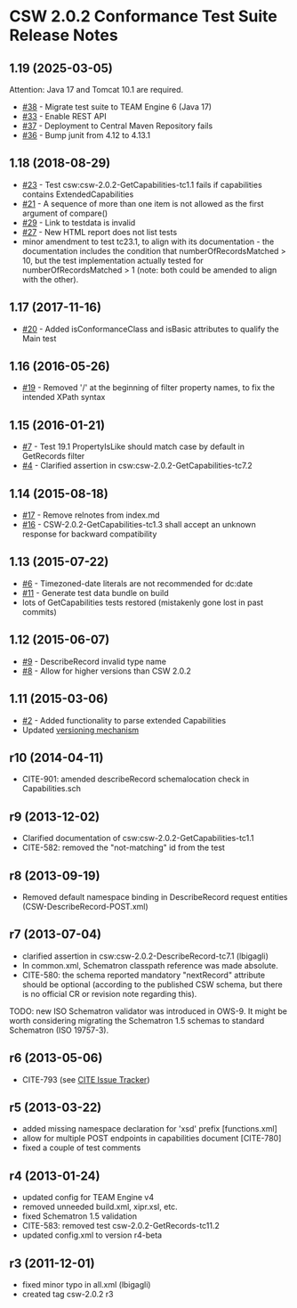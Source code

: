 # CSW 2.0.2 Conformance Test Suite Release Notes

## 1.19 (2025-03-05)

Attention: Java 17 and Tomcat 10.1 are required.

- [#38](https://github.com/opengeospatial/ets-csw202/issues/38) - Migrate test suite to TEAM Engine 6 (Java 17)
- [#33](https://github.com/opengeospatial/ets-csw202/issues/33) - Enable REST API
- [#37](https://github.com/opengeospatial/ets-csw202/issues/37) - Deployment to Central Maven Repository fails
- [#36](https://github.com/opengeospatial/ets-csw202/pull/36) - Bump junit from 4.12 to 4.13.1

## 1.18 (2018-08-29)
- [#23](https://github.com/opengeospatial/ets-csw202/issues/23) - Test csw:csw-2.0.2-GetCapabilities-tc1.1 fails if capabilities contains ExtendedCapabilities
- [#21](https://github.com/opengeospatial/ets-csw202/issues/21) - A sequence of more than one item is not allowed as the first argument of compare()
- [#29](https://github.com/opengeospatial/ets-csw202/issues/29) - Link to testdata is invalid
- [#27](https://github.com/opengeospatial/ets-csw202/issues/27) - New HTML report does not list tests
- minor amendment to test tc23.1, to align with its documentation - the documentation includes the condition that numberOfRecordsMatched > 10, but the test implementation actually tested for numberOfRecordsMatched > 1 (note: both could be amended to align with the other).

## 1.17 (2017-11-16)
- [#20](https://github.com/opengeospatial/ets-csw202/issues/20) - Added isConformanceClass and isBasic attributes to qualify the Main test

## 1.16 (2016-05-26)
- [#19](https://github.com/opengeospatial/ets-csw202/pull/19) - Removed '/' at the beginning of filter property names, to fix the intended XPath syntax

## 1.15 (2016-01-21)
- [#7](https://github.com/opengeospatial/ets-csw202/issues/7) - Test 19.1 PropertyIsLike should match case by default in GetRecords filter
- [#4](https://github.com/opengeospatial/ets-csw202/issues/4) - Clarified assertion in csw:csw-2.0.2-GetCapabilities-tc7.2

## 1.14 (2015-08-18)
- [#17](https://github.com/opengeospatial/ets-csw202/issues/17) - Remove relnotes from index.md
- [#16](https://github.com/opengeospatial/ets-csw202/issues/16) - CSW-2.0.2-GetCapabilities-tc1.3 shall accept an unknown response for backward compatibility

## 1.13 (2015-07-22)

- [#6](https://github.com/opengeospatial/ets-csw202/issues/6) - Timezoned-date literals are not recommended for dc:date
- [#11](https://github.com/opengeospatial/ets-csw202/issues/11) - Generate test data bundle on build
- lots of GetCapabilities tests restored (mistakenly gone lost in past commits)

## 1.12 (2015-06-07)

- [#9](https://github.com/opengeospatial/ets-csw202/issues/9) - DescribeRecord invalid type name 
- [#8](https://github.com/opengeospatial/ets-csw202/issues/8) - Allow for higher versions than CSW 2.0.2  

## 1.11 (2015-03-06)

- [#2](https://github.com/opengeospatial/ets-csw202/issues/2) - Added functionality to parse extended Capabilities
- Updated [versioning mechanism](https://github.com/opengeospatial/cite/wiki/OGC-Compliance-Testing-Tools)

## r10 (2014-04-11)

- CITE-901: amended describeRecord schemalocation check in Capabilities.sch

## r9 (2013-12-02) 

- Clarified documentation of csw:csw-2.0.2-GetCapabilities-tc1.1
- CITE-582: removed the "not-matching" id from the test

##  r8 (2013-09-19) 
- Removed default namespace binding in DescribeRecord request entities (CSW-DescribeRecord-POST.xml) 

##  r7 (2013-07-04) 

- clarified assertion in csw:csw-2.0.2-DescribeRecord-tc7.1 (lbigagli)
- In common.xml, Schematron classpath reference was made absolute.
- CITE-580: the schema reported mandatory "nextRecord" attribute should be optional (according to 
  the published CSW schema, but there is no official CR or revision note regarding this).

TODO: new ISO Schematron validator was introduced in OWS-9. It might be worth considering
migrating the Schematron 1.5 schemas to standard Schematron (ISO 19757-3).

## r6 (2013-05-06)

- CITE-793 (see [CITE Issue Tracker](http://cite.opengeospatial.org/issues "Public Issue Tracker"))

## r5 (2013-03-22)

- added missing namespace declaration for 'xsd' prefix [functions.xml]
- allow for multiple POST endpoints in capabilities document [CITE-780]
- fixed a couple of test comments

## r4 (2013-01-24)

- updated config for TEAM Engine v4
- removed unneeded build.xml, xipr.xsl, etc.
- fixed Schematron 1.5 validation
- CITE-583: removed test csw-2.0.2-GetRecords-tc11.2
- updated config.xml to version r4-beta

## r3 (2011-12-01)

- fixed minor typo in all.xml (lbigagli)
- created tag csw-2.0.2 r3
